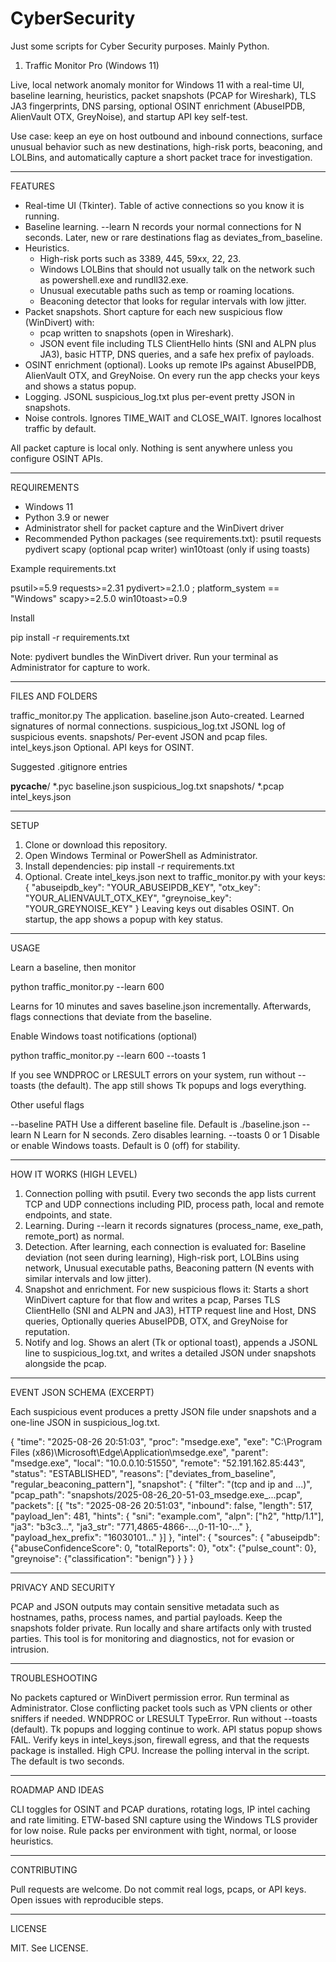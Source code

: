 # CyberSecurity
Just some scripts for Cyber Security purposes. Mainly Python.

1. Traffic Monitor Pro (Windows 11)

Live, local network anomaly monitor for Windows 11 with a real-time UI, baseline learning, heuristics, packet snapshots (PCAP for Wireshark), TLS JA3 fingerprints, DNS parsing, optional OSINT enrichment (AbuseIPDB, AlienVault OTX, GreyNoise), and startup API key self-test.

Use case: keep an eye on host outbound and inbound connections, surface unusual behavior such as new destinations, high-risk ports, beaconing, and LOLBins, and automatically capture a short packet trace for investigation.

----------------------------------------------------------------

FEATURES

- Real-time UI (Tkinter). Table of active connections so you know it is running.
- Baseline learning. --learn N records your normal connections for N seconds. Later, new or rare destinations flag as deviates_from_baseline.
- Heuristics.
  - High-risk ports such as 3389, 445, 59xx, 22, 23.
  - Windows LOLBins that should not usually talk on the network such as powershell.exe and rundll32.exe.
  - Unusual executable paths such as temp or roaming locations.
  - Beaconing detector that looks for regular intervals with low jitter.
- Packet snapshots. Short capture for each new suspicious flow (WinDivert) with:
  - pcap written to snapshots (open in Wireshark).
  - JSON event file including TLS ClientHello hints (SNI and ALPN plus JA3), basic HTTP, DNS queries, and a safe hex prefix of payloads.
- OSINT enrichment (optional). Looks up remote IPs against AbuseIPDB, AlienVault OTX, and GreyNoise. On every run the app checks your keys and shows a status popup.
- Logging. JSONL suspicious_log.txt plus per-event pretty JSON in snapshots.
- Noise controls. Ignores TIME_WAIT and CLOSE_WAIT. Ignores localhost traffic by default.

All packet capture is local only. Nothing is sent anywhere unless you configure OSINT APIs.

----------------------------------------------------------------

REQUIREMENTS

- Windows 11
- Python 3.9 or newer
- Administrator shell for packet capture and the WinDivert driver
- Recommended Python packages (see requirements.txt):
  psutil
  requests
  pydivert
  scapy (optional pcap writer)
  win10toast (only if using toasts)

Example requirements.txt

psutil>=5.9
requests>=2.31
pydivert>=2.1.0 ; platform_system == "Windows"
scapy>=2.5.0
win10toast>=0.9

Install

pip install -r requirements.txt

Note: pydivert bundles the WinDivert driver. Run your terminal as Administrator for capture to work.

----------------------------------------------------------------

FILES AND FOLDERS

traffic_monitor.py      The application.
baseline.json           Auto-created. Learned signatures of normal connections.
suspicious_log.txt      JSONL log of suspicious events.
snapshots/              Per-event JSON and pcap files.
intel_keys.json         Optional. API keys for OSINT.

Suggested .gitignore entries

__pycache__/
*.pyc
baseline.json
suspicious_log.txt
snapshots/
*.pcap
intel_keys.json

----------------------------------------------------------------

SETUP

1. Clone or download this repository.
2. Open Windows Terminal or PowerShell as Administrator.
3. Install dependencies:
   pip install -r requirements.txt
4. Optional. Create intel_keys.json next to traffic_monitor.py with your keys:
   {
     "abuseipdb_key": "YOUR_ABUSEIPDB_KEY",
     "otx_key": "YOUR_ALIENVAULT_OTX_KEY",
     "greynoise_key": "YOUR_GREYNOISE_KEY"
   }
   Leaving keys out disables OSINT. On startup, the app shows a popup with key status.

----------------------------------------------------------------

USAGE

Learn a baseline, then monitor

python traffic_monitor.py --learn 600

Learns for 10 minutes and saves baseline.json incrementally. Afterwards, flags connections that deviate from the baseline.

Enable Windows toast notifications (optional)

python traffic_monitor.py --learn 600 --toasts 1

If you see WNDPROC or LRESULT errors on your system, run without --toasts (the default). The app still shows Tk popups and logs everything.

Other useful flags

--baseline PATH    Use a different baseline file. Default is ./baseline.json
--learn N          Learn for N seconds. Zero disables learning.
--toasts 0 or 1    Disable or enable Windows toasts. Default is 0 (off) for stability.

----------------------------------------------------------------

HOW IT WORKS (HIGH LEVEL)

1. Connection polling with psutil. Every two seconds the app lists current TCP and UDP connections including PID, process path, local and remote endpoints, and state.
2. Learning. During --learn it records signatures (process_name, exe_path, remote_port) as normal.
3. Detection. After learning, each connection is evaluated for:
   Baseline deviation (not seen during learning),
   High-risk port,
   LOLBins using network,
   Unusual executable paths,
   Beaconing pattern (N events with similar intervals and low jitter).
4. Snapshot and enrichment. For new suspicious flows it:
   Starts a short WinDivert capture for that flow and writes a pcap,
   Parses TLS ClientHello (SNI and ALPN and JA3), HTTP request line and Host, DNS queries,
   Optionally queries AbuseIPDB, OTX, and GreyNoise for reputation.
5. Notify and log. Shows an alert (Tk or optional toast), appends a JSONL line to suspicious_log.txt, and writes a detailed JSON under snapshots alongside the pcap.

----------------------------------------------------------------

EVENT JSON SCHEMA (EXCERPT)

Each suspicious event produces a pretty JSON file under snapshots and a one-line JSON in suspicious_log.txt.

{
  "time": "2025-08-26 20:51:03",
  "proc": "msedge.exe",
  "exe": "C:\\Program Files (x86)\\Microsoft\\Edge\\Application\\msedge.exe",
  "parent": "msedge.exe",
  "local": "10.0.0.10:51550",
  "remote": "52.191.162.85:443",
  "status": "ESTABLISHED",
  "reasons": ["deviates_from_baseline", "regular_beaconing_pattern"],
  "snapshot": {
    "filter": "(tcp and ip and ...)",
    "pcap_path": "snapshots/2025-08-26_20-51-03_msedge.exe_...pcap",
    "packets": [{
      "ts": "2025-08-26 20:51:03",
      "inbound": false,
      "length": 517,
      "payload_len": 481,
      "hints": {
        "sni": "example.com",
        "alpn": ["h2", "http/1.1"],
        "ja3": "b3c3...",
        "ja3_str": "771,4865-4866-...,0-11-10-..."
      },
      "payload_hex_prefix": "16030101..."
    }]
  },
  "intel": {
    "sources": {
      "abuseipdb": {"abuseConfidenceScore": 0, "totalReports": 0},
      "otx": {"pulse_count": 0},
      "greynoise": {"classification": "benign"}
    }
  }
}

----------------------------------------------------------------

PRIVACY AND SECURITY

PCAP and JSON outputs may contain sensitive metadata such as hostnames, paths, process names, and partial payloads. Keep the snapshots folder private. Run locally and share artifacts only with trusted parties. This tool is for monitoring and diagnostics, not for evasion or intrusion.

----------------------------------------------------------------

TROUBLESHOOTING

No packets captured or WinDivert permission error. Run terminal as Administrator. Close conflicting packet tools such as VPN clients or other sniffers if needed.
WNDPROC or LRESULT TypeError. Run without --toasts (default). Tk popups and logging continue to work.
API status popup shows FAIL. Verify keys in intel_keys.json, firewall egress, and that the requests package is installed.
High CPU. Increase the polling interval in the script. The default is two seconds.

----------------------------------------------------------------

ROADMAP AND IDEAS

CLI toggles for OSINT and PCAP durations, rotating logs, IP intel caching and rate limiting.
ETW-based SNI capture using the Windows TLS provider for low noise.
Rule packs per environment with tight, normal, or loose heuristics.

----------------------------------------------------------------

CONTRIBUTING

Pull requests are welcome. Do not commit real logs, pcaps, or API keys. Open issues with reproducible steps.

----------------------------------------------------------------

LICENSE

MIT. See LICENSE.
